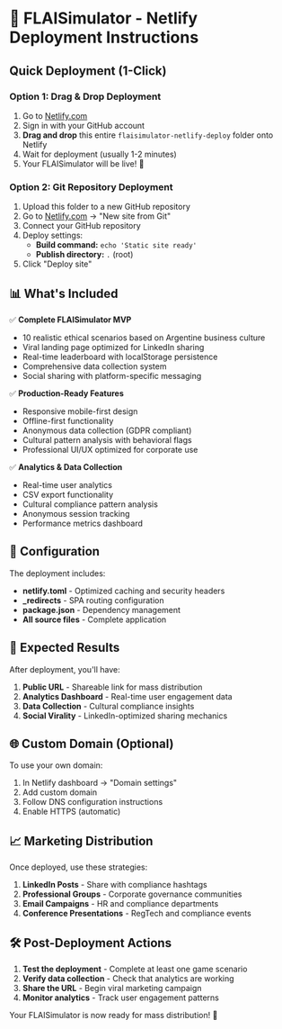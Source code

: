 # 🚀 FLAISimulator - Netlify Deployment Instructions

## Quick Deployment (1-Click)

### Option 1: Drag & Drop Deployment
1. Go to [Netlify.com](https://netlify.com)
2. Sign in with your GitHub account
3. **Drag and drop** this entire `flaisimulator-netlify-deploy` folder onto Netlify
4. Wait for deployment (usually 1-2 minutes)
5. Your FLAISimulator will be live! 🎉

### Option 2: Git Repository Deployment
1. Upload this folder to a new GitHub repository
2. Go to [Netlify.com](https://netlify.com) → "New site from Git"
3. Connect your GitHub repository
4. Deploy settings:
   - **Build command:** `echo 'Static site ready'`
   - **Publish directory:** `.` (root)
5. Click "Deploy site"

## 📊 What's Included

✅ **Complete FLAISimulator MVP**
- 10 realistic ethical scenarios based on Argentine business culture
- Viral landing page optimized for LinkedIn sharing
- Real-time leaderboard with localStorage persistence
- Comprehensive data collection system
- Social sharing with platform-specific messaging

✅ **Production-Ready Features**
- Responsive mobile-first design
- Offline-first functionality
- Anonymous data collection (GDPR compliant)
- Cultural pattern analysis with behavioral flags
- Professional UI/UX optimized for corporate use

✅ **Analytics & Data Collection**
- Real-time user analytics
- CSV export functionality
- Cultural compliance pattern analysis
- Anonymous session tracking
- Performance metrics dashboard

## 🔧 Configuration

The deployment includes:
- **netlify.toml** - Optimized caching and security headers
- **_redirects** - SPA routing configuration
- **package.json** - Dependency management
- **All source files** - Complete application

## 🎯 Expected Results

After deployment, you'll have:
1. **Public URL** - Shareable link for mass distribution
2. **Analytics Dashboard** - Real-time user engagement data
3. **Data Collection** - Cultural compliance insights
4. **Social Virality** - LinkedIn-optimized sharing mechanics

## 🌐 Custom Domain (Optional)

To use your own domain:
1. In Netlify dashboard → "Domain settings"
2. Add custom domain
3. Follow DNS configuration instructions
4. Enable HTTPS (automatic)

## 📈 Marketing Distribution

Once deployed, use these strategies:
1. **LinkedIn Posts** - Share with compliance hashtags
2. **Professional Groups** - Corporate governance communities
3. **Email Campaigns** - HR and compliance departments
4. **Conference Presentations** - RegTech and compliance events

## 🛠️ Post-Deployment Actions

1. **Test the deployment** - Complete at least one game scenario
2. **Verify data collection** - Check that analytics are working
3. **Share the URL** - Begin viral marketing campaign
4. **Monitor analytics** - Track user engagement patterns

Your FLAISimulator is now ready for mass distribution! 🚀